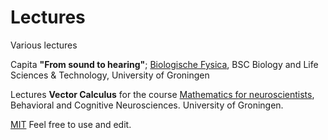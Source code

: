 # Lectures
Various lectures

Capita **"From sound to hearing"**; <a href="http://www.rug.nl/ocasys/frw/vak/show?code=WLP10B25" target="_blank">Biologische Fysica</a>, BSC Biology and Life Sciences & Technology, University of Groningen

Lectures **Vector Calculus** for the course <a href="http://www.rug.nl/research/behavioural-cognitive-neurosciences/education/phd/other-courses/mathematics_for_neuroscientists?lang=en" target="_blank">
Mathematics for neuroscientists</a>, Behavioral and Cognitive Neurosciences. University of Groningen.

[MIT](https://github.com/Crisly/Lectures/blob/master/LICENSE) Feel free to use and edit.